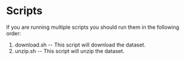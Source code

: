 # Scripts

If you are running multiple scripts you should run them in the following order:

1. download.sh -- This script will download the dataset.
2. unzip.sh -- This script will unzip the dataset.